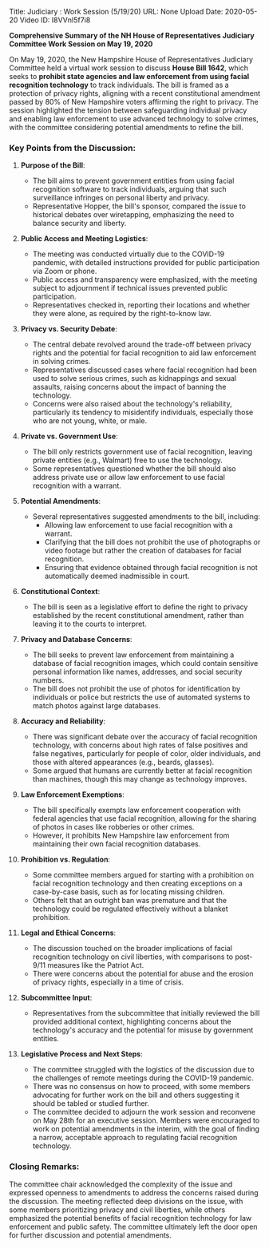 Title: Judiciary : Work Session (5/19/20)
URL: None
Upload Date: 2020-05-20
Video ID: I8VVnI5f7i8

**Comprehensive Summary of the NH House of Representatives Judiciary Committee Work Session on May 19, 2020**

On May 19, 2020, the New Hampshire House of Representatives Judiciary Committee held a virtual work session to discuss **House Bill 1642**, which seeks to **prohibit state agencies and law enforcement from using facial recognition technology** to track individuals. The bill is framed as a protection of privacy rights, aligning with a recent constitutional amendment passed by 80% of New Hampshire voters affirming the right to privacy. The session highlighted the tension between safeguarding individual privacy and enabling law enforcement to use advanced technology to solve crimes, with the committee considering potential amendments to refine the bill.

### Key Points from the Discussion:

1. **Purpose of the Bill**:
   - The bill aims to prevent government entities from using facial recognition software to track individuals, arguing that such surveillance infringes on personal liberty and privacy. 
   - Representative Hopper, the bill's sponsor, compared the issue to historical debates over wiretapping, emphasizing the need to balance security and liberty.

2. **Public Access and Meeting Logistics**:
   - The meeting was conducted virtually due to the COVID-19 pandemic, with detailed instructions provided for public participation via Zoom or phone. 
   - Public access and transparency were emphasized, with the meeting subject to adjournment if technical issues prevented public participation.
   - Representatives checked in, reporting their locations and whether they were alone, as required by the right-to-know law.

3. **Privacy vs. Security Debate**:
   - The central debate revolved around the trade-off between privacy rights and the potential for facial recognition to aid law enforcement in solving crimes. 
   - Representatives discussed cases where facial recognition had been used to solve serious crimes, such as kidnappings and sexual assaults, raising concerns about the impact of banning the technology.
   - Concerns were also raised about the technology's reliability, particularly its tendency to misidentify individuals, especially those who are not young, white, or male.

4. **Private vs. Government Use**:
   - The bill only restricts government use of facial recognition, leaving private entities (e.g., Walmart) free to use the technology. 
   - Some representatives questioned whether the bill should also address private use or allow law enforcement to use facial recognition with a warrant.

5. **Potential Amendments**:
   - Several representatives suggested amendments to the bill, including:
     - Allowing law enforcement to use facial recognition with a warrant.
     - Clarifying that the bill does not prohibit the use of photographs or video footage but rather the creation of databases for facial recognition.
     - Ensuring that evidence obtained through facial recognition is not automatically deemed inadmissible in court.

6. **Constitutional Context**:
   - The bill is seen as a legislative effort to define the right to privacy established by the recent constitutional amendment, rather than leaving it to the courts to interpret.

7. **Privacy and Database Concerns**:
   - The bill seeks to prevent law enforcement from maintaining a database of facial recognition images, which could contain sensitive personal information like names, addresses, and social security numbers. 
   - The bill does not prohibit the use of photos for identification by individuals or police but restricts the use of automated systems to match photos against large databases.

8. **Accuracy and Reliability**:
   - There was significant debate over the accuracy of facial recognition technology, with concerns about high rates of false positives and false negatives, particularly for people of color, older individuals, and those with altered appearances (e.g., beards, glasses). 
   - Some argued that humans are currently better at facial recognition than machines, though this may change as technology improves.

9. **Law Enforcement Exemptions**:
   - The bill specifically exempts law enforcement cooperation with federal agencies that use facial recognition, allowing for the sharing of photos in cases like robberies or other crimes. 
   - However, it prohibits New Hampshire law enforcement from maintaining their own facial recognition databases.

10. **Prohibition vs. Regulation**:
    - Some committee members argued for starting with a prohibition on facial recognition technology and then creating exceptions on a case-by-case basis, such as for locating missing children. 
    - Others felt that an outright ban was premature and that the technology could be regulated effectively without a blanket prohibition.

11. **Legal and Ethical Concerns**:
    - The discussion touched on the broader implications of facial recognition technology on civil liberties, with comparisons to post-9/11 measures like the Patriot Act. 
    - There were concerns about the potential for abuse and the erosion of privacy rights, especially in a time of crisis.

12. **Subcommittee Input**:
    - Representatives from the subcommittee that initially reviewed the bill provided additional context, highlighting concerns about the technology's accuracy and the potential for misuse by government entities.

13. **Legislative Process and Next Steps**:
    - The committee struggled with the logistics of the discussion due to the challenges of remote meetings during the COVID-19 pandemic. 
    - There was no consensus on how to proceed, with some members advocating for further work on the bill and others suggesting it should be tabled or studied further.
    - The committee decided to adjourn the work session and reconvene on May 28th for an executive session. Members were encouraged to work on potential amendments in the interim, with the goal of finding a narrow, acceptable approach to regulating facial recognition technology.

### Closing Remarks:
The committee chair acknowledged the complexity of the issue and expressed openness to amendments to address the concerns raised during the discussion. The meeting reflected deep divisions on the issue, with some members prioritizing privacy and civil liberties, while others emphasized the potential benefits of facial recognition technology for law enforcement and public safety. The committee ultimately left the door open for further discussion and potential amendments.